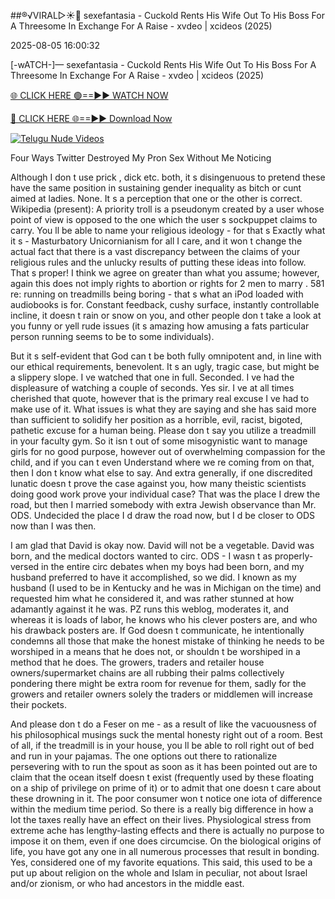 ##®️√VIRAL▷☀️👄    sexefantasia - Cuckold Rents His Wife Out To His Boss For A Threesome In Exchange For A Raise - xvdeo &#124; xcideos (2025)

2025-08-05 16:00:32



[-wATCH-]—    sexefantasia - Cuckold Rents His Wife Out To His Boss For A Threesome In Exchange For A Raise - xvdeo &#124; xcideos (2025)

[🌐 CLICK HERE 🟢==►► WATCH NOW](https://www.youtucams.com/tracking/githubcom)

[🔴 CLICK HERE 🌐==►► Download Now](https://www.youtucams.com/tracking/githubcom)

[![Telugu Nude Videos](https://i.imgur.com/dJHk4Zq.gif)](https://www.youtucams.com/tracking/githubcom)



Four Ways Twitter Destroyed My Pron Sex Without Me Noticing

Although I don t use  prick ,  dick  etc. both, it s disingenuous to pretend these have the same position in sustaining gender inequality as  bitch  or  cunt  aimed at ladies. None. It s a perception that one or the other is correct. Wikipedia (present): A priority troll is a pseudonym created by a user whose point of view is opposed to the one which the user s sockpuppet claims to carry. You ll be able to name your religious ideology - for that s Exactly what it s - Masturbatory Unicornianism for all I care, and it won t change the actual fact that there is a vast discrepancy between the claims of your religious rules and the unlucky results of putting these ideas into follow. That s proper! I think we agree on greater than what you assume; however, again this does not imply  rights to abortion  or  rights for 2 men to marry . 581 re: running on treadmills being boring - that s what an iPod loaded with audiobooks is for. Constant feedback, cushy surface, instantly controllable incline, it doesn t rain or snow on you, and other people don t take a look at you funny or yell rude issues (it s amazing how amusing a fats particular person running seems to be to some individuals).

But it s self-evident that God can t be both fully omnipotent and, in line with our ethical requirements, benevolent. It s an ugly, tragic case, but might be a slippery slope. I ve watched that one in full. Seconded. I ve had the displeasure of watching a couple of seconds. Yes sir. I ve at all times cherished that quote, however that is the primary real excuse I ve had to make use of it. What issues is what they are saying and she has said more than sufficient to solidify her position as a horrible, evil, racist, bigoted, pathetic excuse for a human being. Please don t say you utilize a treadmill in your faculty gym. So it isn t out of some misogynistic want to manage girls for no good purpose, however out of overwhelming compassion for the child, and if you can t even Understand where we re coming from on that, then I don t know what else to say. And extra generally, if  one discredited lunatic  doesn t prove the case against you, how many theistic scientists doing good work prove your individual case? That was the place I drew the road, but then I married somebody with extra Jewish observance than Mr. ODS. Undecided the place I d draw the road now, but I d be closer to ODS now than I was then.

I am glad that David is okay now. David will not be a vegetable. David was born, and the medical doctors wanted to circ. ODS - I wasn t as properly-versed in the entire circ debates when my boys had been born, and my husband preferred to have it accomplished, so we did. I known as my husband (I used to be in Kentucky and he was in Michigan on the time) and requested him what he considered it, and was rather stunned at how adamantly against it he was. PZ runs this weblog, moderates it, and whereas it is loads of labor, he knows who his clever posters are, and who his drawback posters are. If God doesn t communicate, he intentionally condemns all those that make the honest mistake of thinking he needs to be worshiped in a means that he does not, or shouldn t be worshiped in a method that he does. The growers, traders and retailer house owners/supermarket chains are all rubbing their palms collectively pondering there might be extra room for revenue for them, sadly for the growers and retailer owners solely the traders or middlemen will increase their pockets.

And please don t do a Feser on me - as a result of like the vacuousness of his  philosophical musings  suck the mental honesty right out of a room. Best of all, if the treadmill is in your house, you ll be able to roll right out of bed and run in your pajamas. The one options out there to rationalize persevering with to run the spout as soon as it has been pointed out are to claim that the ocean itself doesn t exist (frequently used by these floating on a ship of privilege on prime of it) or to admit that one doesn t care about these drowning in it. The poor consumer won t notice one iota of difference within the medium time period. So there is a really big difference in how a lot the taxes really have an effect on their lives. Physiological stress from extreme ache has lengthy-lasting effects and there is actually no purpose to impose it on them, even if one does circumcise. On the biological origins of life, you have got any one in all numerous processes that result in bonding. Yes, considered one of my favorite equations. This said, this used to be a put up about religion on the whole and Islam in peculiar, not about Israel and/or zionism, or who had ancestors in the middle east.
